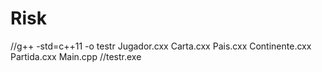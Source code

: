 # Risk
//g++ -std=c++11 -o testr Jugador.cxx Carta.cxx Pais.cxx Continente.cxx Partida.cxx Main.cpp
//testr.exe
